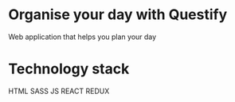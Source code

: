 # Organise your day with Questify
 Web application that helps you plan your day
# Technology stack
HTML
SASS
JS
REACT
REDUX
